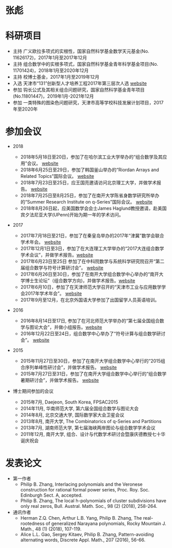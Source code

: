 # 张彪


# 科研项目
+ 主持 广义欧拉多项式的实根性，国家自然科学基金数学天元基金(No. 11626172)，2017年1月至2017年12月
+ 主持 组合数学中的实根多项式，国家自然科学基金青年科学基金项目(No. 11701424)，2018年1月至2020年12月
+ 主持 校博士基金，2017年1月至2019年12月
+ 入选 天津市“131”创新型人才培养工程2017年第三层次人选 [website](http://rsc.tjnu.edu.cn/info/1067/3152.htm)
+ 参加 钩长公式及其相关组合问题研究，国家自然科学基金青年项目(No.11801447)，2019年1月-2021年12月
+ 参加 一类特殊的图染色问题研究，天津市高等学校科技发展计划项目，2017年至2020年


# 参加会议

+ 2018
  + 2018年5月18日至20日，参加了在哈尔滨工业大学举办的“组合数学及其应用”会议。 [website](http://im.hit.edu.cn/2018/0511/c8390a207777/page.htm)
  + 2018年6月25日至29日，参加了韩国釜山举办的“Riordan Arrays and Related Topics”国际会议。 [website](https://sites.google.com/view/5rart/home)
  + 2018年7月23日至25日，应王国亮邀请访问北京理工大学，并做学术报告。 [website](http://math.bit.edu.cn/szdw/azcpl/fjs/wgl/index.htm)
  + 2018年7月25日至8月25日，参加了在南开大学陈省身数学研究所举办的“Summer Research Institute on q-Series”国际会议。 [website](http://q2018.combinatorics.net/)
  +	2018年8月26日起，应美国数学会会士James Haglund教授邀请，赴美国宾夕法尼亚大学(UPenn)开始为期一年的学术访问。
+ 2017

  + 2017年7月18日至21日，参加了在秦皇岛举办的2017年“津冀”数学会联合学术年会。 [website](http://tms.nankai.edu.cn/2017/0914/c6855a75684/page.htm)
  +	2017年12月1日至3日，参加了在大连理工大学举办的“2017大连组合数学学术会议”，并做学术报告。[website](http://math.dlut.edu.cn/info/1018/8082.htm)
  + 2017年6月23日至25日 参加了在中科院数学与系统科学研究院召开“第二届组合数学与符号计算研讨会”。 [website](http://iss.amss.cas.cn/xw/zhxw/201709/t20170904_381692.html)
  + 2017年6月26日至30日，参加了在南开大学组合数学中心举办的“南开大学博士生论坛”（组合数学方向)，并做学术报告。[website](http://www.combinatorics.net.cn/activities/conference/2017DS.htm)
  + 2017年6月10日，参加了在天津师范大学召开的“天津市工业与应用数学学会2017年学术年会”。 [website](http://www.tjsiam.org/newsDetail.asp?id=117)
  +	2017年9月至12月，在北京外国语大学参加了出国留学人员英语培训。 
+ 2016
  + 2016年8月14日至17日, 参加了在河北师范大学举办的“第七届全国组合数学与图论大会”，并做小组报告。[website](http://www.cscgt.org/conference/2016CGC.html)
   + 2016年12月22日至24日，组合数学中心举办了“符号计算与组合数学研讨会”。 [website](http://www.combinatorics.net.cn/news/newsN.aspx?link=1622-fhzh)
+ 2015
  + 2015年11月27日至30日，参加了在南开大学组合数学中心举行的“2015组合序列单峰性研讨会”，并做学术报告。 [website](http://www.combinatorics.net.cn/news/newsN.aspx?link=15hou_zhxl)
  + 2015年7月27日至31日，参加了在南开大学组合数学中心举行的“组合数学暑期研讨会”，并做学术报告。 [website](http://www.combinatorics.net.cn/news/newsN.aspx?link=15CC)
+ 博士期间参加的会议
  + 2015年7月, Daejeon, South Korea, FPSAC2015
  + 2014年11月, 华南师范大学, 第六届全国组合数学与图论大会
  + 2014年8月, 北京交通大学, 国际数学家大会卫星会议
  + 2013年8月, 南开大学, The Combinatorics of q-Series and Partitions
  + 2013年7月, 湖南师范大学, 第七届海峡两岸图论与组合数学学术会议
  + 2011年12月, 南开大学, 组合、设计与代数学术研讨会暨康庆德教授七十华诞庆祝会


# 发表论文
+ 第一作者
  + Philip B. Zhang, Interlacing polynomials and the Veronese construction for rational formal power series, Proc. Roy. Soc. Edinburgh Sect. A, accepted. 
  + Philip B. Zhang, The local h-polynomials of cluster subdivisions have only real zeros, Bull. Austral. Math. Soc., 98 (2) (2018), 258-264. 
+ 通讯作者
  + Herman Z.Q. Chen, Arthur L.B. Yang, Philip B. Zhang, The real-rootedness of generalized Narayana polynomials, Rocky Mountain J. Math., 48 (1) (2018), 107-119. 
  + Alice L.L. Gao, Sergey Kitaev, Philip B. Zhang, Pattern-avoiding alternating words, Discrete Appl. Math., 207 (2016), 56-66. 





